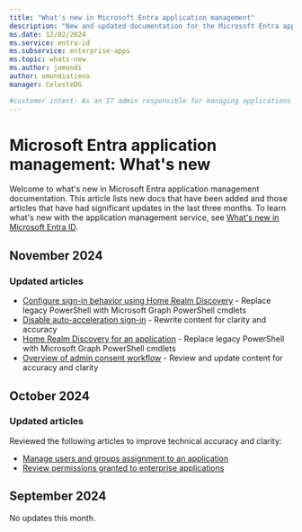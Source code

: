 ```yaml
---
title: "What's new in Microsoft Entra application management"
description: "New and updated documentation for the Microsoft Entra application management."
ms.date: 12/02/2024
ms.service: entra-id
ms.subservice: enterprise-apps
ms.topic: whats-new
ms.author: jomondi
author: omondiatieno
manager: CelesteDG

#customer intent: As an IT admin responsible for managing applications in Microsoft Entra ID, I want to stay updated on new documentation and significant updates, so that I can effectively manage and troubleshoot application-related issues in the platform.
---
```


# Microsoft Entra application management: What's new

Welcome to what's new in Microsoft Entra application management documentation. This article lists new docs that have been added and those articles that have had significant updates in the last three months. To learn what's new with the application management service, see [What's new in Microsoft Entra ID](~/fundamentals/whats-new.md).

## November 2024

### Updated articles

- [Configure sign-in behavior using Home Realm Discovery](configure-authentication-for-federated-users-portal.md) - Replace legacy PowerShell with Microsoft Graph PowerShell cmdlets
- [Disable auto-acceleration sign-in](prevent-domain-hints-with-home-realm-discovery.md) - Rewrite content for clarity and accuracy
- [Home Realm Discovery for an application](home-realm-discovery-policy.md) - Replace legacy PowerShell with Microsoft Graph PowerShell cmdlets
- [Overview of admin consent workflow](admin-consent-workflow-overview.md) - Review and update content for accuracy and clarity


## October 2024

### Updated articles

Reviewed the following articles to improve technical accuracy and clarity:

- [Manage users and groups assignment to an application](assign-user-or-group-access-portal.md)
- [Review permissions granted to enterprise applications](manage-application-permissions.md)

## September 2024

No updates this month.

